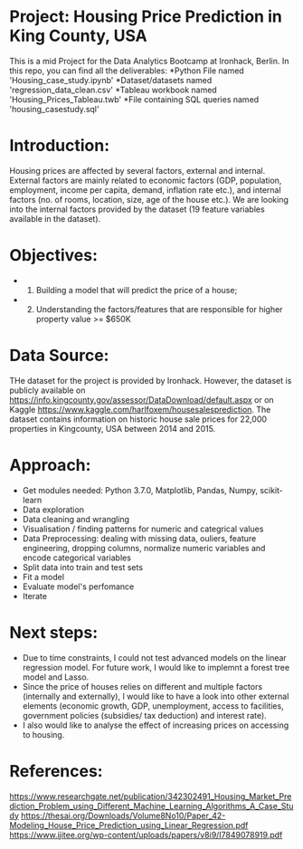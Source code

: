 # Project: Housing Price Prediction in King County, USA 

This is a mid Project for the Data Analytics Bootcamp at Ironhack, Berlin. In this repo, you can find all the deliverables: 
*Python File named 'Housing_case_study.ipynb'
*Dataset/datasets named 'regression_data_clean.csv'
*Tableau workbook named 'Housing_Prices_Tableau.twb'
*File containing SQL queries named 'housing_casestudy.sql'


# Introduction:
Housing prices are affected by several factors, external and internal. External factors are mainly related to economic factors (GDP, population, employment, income per capita, demand, inflation rate etc.), and internal factors (no. of rooms, location, size, age of the house etc.).
We are looking into the internal factors provided by the dataset (19 feature variables available in the dataset). 

# Objectives:
* 1. Building a model that will predict the price of a house;
* 2. Understanding the factors/features that are responsible for higher property value >= $650K

# Data Source:
THe dataset for the project is provided by Ironhack. However, the dataset is publicly available on https://info.kingcounty.gov/assessor/DataDownload/default.aspx or on Kaggle https://www.kaggle.com/harlfoxem/housesalesprediction.
The dataset contains information on historic house sale prices for 22,000 properties in Kingcounty, USA between 2014 and 2015. 

# Approach:
* Get modules needed: Python 3.7.0, Matplotlib, Pandas, Numpy, scikit-learn
* Data exploration 
* Data cleaning and wrangling
* Visualisation / finding patterns for numeric and categrical values
* Data Preprocessing: dealing with missing data, ouliers, feature engineering, dropping columns, normalize numeric variables and encode categorical variables
* Split data into train and test sets
* Fit a model 
* Evaluate model's perfomance
* Iterate

# Next steps:
* Due to time constraints, I could not test advanced models on the linear regression model. For future work, I would like to implemnt a forest tree model and Lasso.
* Since the price of houses relies on different and multiple factors (internally and externally), I would like to have a look into other external elements (economic growth, GDP, unemployment, access to facilities, government policies (subsidies/ tax deduction) and interest rate).
* I also would like to analyse the effect of increasing prices on accessing to housing. 

# References:
https://www.researchgate.net/publication/342302491_Housing_Market_Prediction_Problem_using_Different_Machine_Learning_Algorithms_A_Case_Study https://thesai.org/Downloads/Volume8No10/Paper_42-Modeling_House_Price_Prediction_using_Linear_Regression.pdf https://www.ijitee.org/wp-content/uploads/papers/v8i9/I7849078919.pdf




